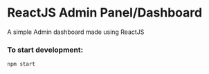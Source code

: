 # ReactJS Admin Panel/Dashboard

A simple Admin dashboard made using ReactJS

### To start development:
`
npm start
`
